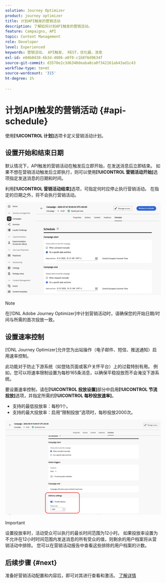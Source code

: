 ```yaml
---
solution: Journey Optimizer
product: journey optimizer
title: 计划API触发的营销活动
description: 了解如何计划API触发的营销活动。
feature: Campaigns, API
topic: Content Management
role: Developer
level: Experienced
keywords: 营销活动， API触发， REST，优化器，消息
exl-id: e04b0d38-6b3d-4086-a0f0-c1b8f6d9634f
source-git-commit: d3570e2c3d6340deaba8ca0f342161ab43ad1c43
workflow-type: tm+mt
source-wordcount: '315'
ht-degree: 1%

---
```


# 计划API触发的营销活动 {#api-schedule}

使用&#x200B;**[!UICONTROL 计划]**&#x200B;选项卡定义营销活动计划。

## 设置开始和结束日期

默认情况下，API触发的营销活动在触发后立即开始，在发送消息后立即结束。 如果不想在营销活动触发后立即执行，则可以使用&#x200B;**[!UICONTROL 营销活动开始]**&#x200B;选项指定发送消息的日期和时间。

利用&#x200B;**[!UICONTROL 营销活动结束]**&#x200B;选项，可指定何时应停止执行营销活动。 在指定的日期之外，将不会执行营销活动。

![](assets/api-triggered-schedule.png)

>[!NOTE]
>
>在[!DNL Adobe Journey Optimizer]中计划营销活动时，请确保您的开始日期/时间与所需的首次投放一致。

## 设置速率控制

[!DNL Journey Optimizer]允许您为出站操作（电子邮件、短信、推送通知）启用速率控制。

此功能对于防止下游系统（如登陆页面或客户关怀平台）上的过载特别有用。 例如，您可以将速率限制设置为每秒165条消息，以确保平稳投放而不会淹没下游系统。

要设置速率控制，请在&#x200B;**[!UICONTROL 投放设置]**&#x200B;部分中启用&#x200B;**[!UICONTROL 节流投放]**&#x200B;选项，并指定所需的&#x200B;**[!UICONTROL 每秒投放速率]**。

* 支持的最低投放率：每秒1个。
* 支持的最大投放率：启用“限制投放”选项时，每秒投放2000次。

![](assets/throttling-rate-control.png)

>[!IMPORTANT]
>
>设置投放率时，活动受众可以执行的最长时间范围为12小时。 如果投放率设置为不允许在12小时时间范围内发送消息的所有受众的值，则剩余的用户档案将从营销活动中排除。 您可以在营销活动报告中查看这些排除的用户档案的计数。

## 后续步骤 {#next}

准备好营销活动配置和内容后，即可对其进行查看和激活。 [了解详情](../campaigns/review-activate-api-triggered-campaign.md)
